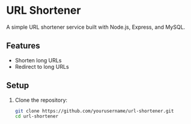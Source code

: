 # URL Shortener

A simple URL shortener service built with Node.js, Express, and MySQL.

## Features

- Shorten long URLs
- Redirect to long URLs

## Setup

1. Clone the repository:
   ```sh
   git clone https://github.com/yourusername/url-shortener.git
   cd url-shortener
